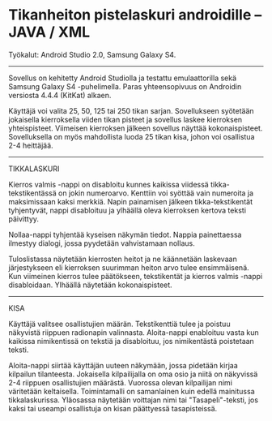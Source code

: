 # Tikanheiton pistelaskuri androidille – JAVA / XML

Työkalut: Android Studio 2.0, Samsung Galaxy S4.

--------------------------------------------

Sovellus on kehitetty Android Studiolla ja testattu emulaattorilla sekä Samsung Galaxy S4 -puhelimella. Paras yhteensopivuus on Androidin versiosta 4.4.4 (KitKat) alkaen.

Käyttäjä voi valita 25, 50, 125 tai 250 tikan sarjan. Sovellukseen syötetään jokaisella kierroksella viiden tikan pisteet ja sovellus laskee kierroksen yhteispisteet. Viimeisen kierroksen jälkeen sovellus näyttää kokonaispisteet. Sovelluksella on myös mahdollista luoda 25 tikan kisa, johon voi osallistua 2-4 heittäjää. 

--------------------------------------------
TIKKALASKURI

Kierros valmis -nappi on disabloitu kunnes kaikissa viidessä tikka-tekstikentässä on jokin numeroarvo. Kenttiin voi syöttää vain numeroita ja maksimissaan kaksi merkkiä. Napin painamisen jälkeen tikka-tekstikentät tyhjentyvät, nappi disabloituu ja ylhäällä oleva kierroksen kertova teksti päivittyy.

Nollaa-nappi tyhjentää kyseisen näkymän tiedot. Nappia painettaessa ilmestyy dialogi, jossa pyydetään vahvistamaan nollaus.

Tuloslistassa näytetään kierrosten heitot ja ne käännetään laskevaan järjestykseen eli kierroksen suurimman heiton arvo tulee ensimmäisenä. Kun viimeinen kierros tulee päätökseen, tekstikentät ja kierros valmis -nappi disabloidaan. Ylhäällä näytetään kokonaispisteet.

--------------------------------------------
KISA

Käyttäjä valitsee osallistujien määrän. Tekstikenttiä tulee ja poistuu näkyvistä riippuen radionapin valinnasta. Aloita-nappi enabloituu vasta kun kaikissa nimikentissä on tekstiä ja disabloituu, jos nimikentästä poistetaan teksti.

Aloita-nappi siirtää käyttäjän uuteen näkymään, jossa pidetään kirjaa kilpailun tilanteesta. Jokaisella kilpailijalla on oma osio ja niitä on näkyvissä 2-4 riippuen osallistujien määrästä. Vuorossa olevan kilpailijan nimi väritetään keltaisella. Toimintamalli on samanlainen kuin edellä mainitussa tikkalaskurissa. Yläosassa näytetään voittajan nimi tai "Tasapeli"-teksti, jos kaksi tai useampi osallistuja on kisan päättyessä tasapisteissä.
